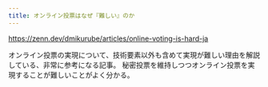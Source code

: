 ```yaml
---
title: オンライン投票はなぜ『難しい』のか
---
```


https://zenn.dev/dmikurube/articles/online-voting-is-hard-ja

オンライン投票の実現について、技術要素以外も含めて実現が難しい理由を解説している、非常に参考になる記事。
秘密投票を維持しつつオンライン投票を実現することが難しいことがよく分かる。
